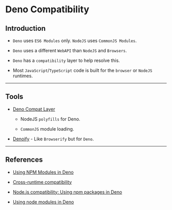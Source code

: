 # Deno Compatibility

## Introduction

* `Deno` uses `ES6 Modules` only. `NodeJS` uses `CommonJS Modules`.

* `Deno` uses a different `WebAPI` than `NodeJS` and `Browsers`.

* `Deno` has a `compatibility` layer to help resolve this.

* Most `JavaScript`/`TypeScript` code is built for the `browser` or `NodeJS` runtimes.

---

## Tools

* [Deno Compat Layer](https://deno.land/std@0.83.0/node)

    * NodeJS `polyfills` for Deno.

    * `CommonJS` module loading.

* [Denoify](https://github.com/garronej/denoify) - Like `Browserify` but for `Deno`.

---

## References

* [Using NPM Modules in Deno](https://stackoverflow.com/questions/61821038/how-to-use-npm-module-in-deno)

* [Cross-runtime compatibility](https://stackoverflow.com/questions/48358748/module-not-found-error-cannot-resolve-module-fs)

* [Node.js compatibility: Using npm packages in Deno ](https://dev.to/mxfellner/node-js-compatibility-using-npm-packages-in-deno-52hh)

* [Using node modules in Deno](https://medium.com/samsung-internet-dev/using-node-modules-in-deno-2885600ed7a9)